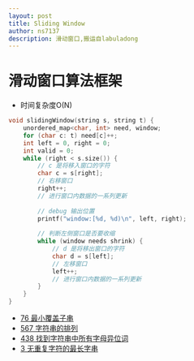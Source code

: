 ```yaml
---
layout: post
title: Sliding Window
author: ns7137
description: 滑动窗口,搬运自labuladong
---
```


# 滑动窗口算法框架

- 时间复杂度O(N)

```c++
void slidingWindow(string s, string t) {
    unordered_map<char, int> need, window;
    for (char c: t) need[c]++;
    int left = 0, right = 0;
    int valid = 0;
    while (right < s.size()) {
        // c 是将移入窗口的字符
        char c = s[right];
        // 右移窗口
        right++;
        // 进行窗口内数据的一系列更新
        
        // debug 输出位置
        printf("window:[%d, %d)\n", left, right);
        
        // 判断左侧窗口是否要收缩
        while (window needs shrink) {
            // d 是将移出窗口的字符
            char d = s[left];
            // 左移窗口
            left++;
            // 进行窗口内数据的一系列更新
        }
    }
}
```

- [76 最小覆盖子串](https://github.com/NS7137/leetcode-golang/blob/master/76minWindow/minWindow.go)
- [567 字符串的排列](https://github.com/NS7137/leetcode-golang/blob/master/567permutationInString/checkInClusion.go)
- [438 找到字符串中所有字母异位词](https://github.com/NS7137/leetcode-golang/blob/master/438findAnagrams/findAnagrams.go)
- [3 无重复字符的最长字串](https://github.com/NS7137/leetcode-golang/blob/master/3longestSubstringWithoutRepeatingCharacters/lengthOfLongestSubstrings.go)

